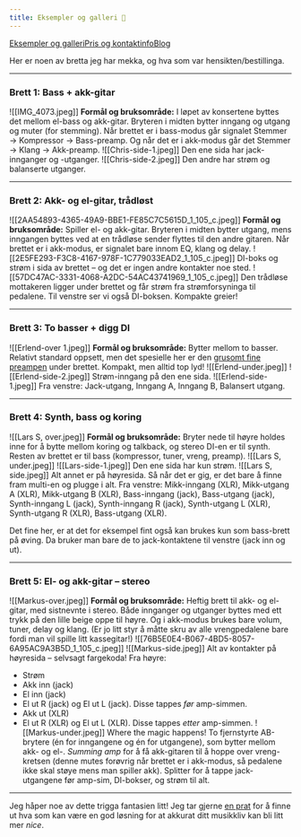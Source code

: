 ```yaml
---
title: Eksempler og galleri 💫
---
```

<div class="navigation-links"><a href="https://erlendmekkernice.cool/Eksempler-og-galleri">Eksempler og galleri</a><a href="https://erlendmekkernice.cool/Pris-og-kontaktinfo">Pris og kontaktinfo</a><a href="https://havn.blog">Blog</a>
</div>

Her er noen av bretta jeg har mekka, og hva som var hensikten/bestillinga.

---

### Brett 1: Bass + akk-gitar
![[IMG_4073.jpeg]]
**Formål og bruksområde:** I løpet av konsertene byttes det mellom el-bass og akk-gitar. Bryteren i midten bytter inngang og utgang og muter (for stemming). Når brettet er i bass-modus går signalet Stemmer → Kompressor → Bass-preamp. Og når det er i akk-modus går det Stemmer → Klang → Akk-preamp.
![[Chris-side-1.jpeg]]
Den ene sida har jack-innganger og -utganger.
![[Chris-side-2.jpeg]]
Den andre har strøm og balanserte utganger.

---
### Brett 2: Akk- og el-gitar, trådløst
![[2AA54893-4365-49A9-BBE1-FE85C7C5615D_1_105_c.jpeg]]
**Formål og bruksområde:** Spiller el- og akk-gitar. Bryteren i midten bytter utgang, mens inngangen byttes ved at en trådløse sender flyttes til den andre gitaren. Når brettet er i akk-modus, er signalet bare innom EQ, klang og delay.
![[2E5FE293-F3C8-4167-978F-1C779033EAD2_1_105_c.jpeg]]
DI-boks og strøm i sida av brettet – og det er ingen andre kontakter noe sted.
![[57DC47AC-3331-4068-A2DC-54AC43741969_1_105_c.jpeg]]
Den trådløse mottakeren ligger under brettet og får strøm fra strømforsyninga til pedalene. Til venstre ser vi også DI-boksen. Kompakte greier!

---
### Brett 3: To basser + digg DI
![[Erlend-over 1.jpeg]]
**Formål og bruksområde:** Bytter mellom to basser. Relativt standard oppsett, men det spesielle her er den [grusomt fine preampen](https://nobleamps.com/preamps/) under brettet. Kompakt, men alltid top lyd!
![[Erlend-under.jpeg]]
![[Erlend-side-2.jpeg]]
Strøm-inngang på den ene sida.
![[Erlend-side-1.jpeg]]
Fra venstre: Jack-utgang, Inngang A, Inngang B, Balansert utgang.

---

### Brett 4: Synth, bass og koring
![[Lars S, over.jpeg]]
**Formål og bruksområde:** Bryter nede til høyre holdes inne for å bytte mellom koring og talkback, og stereo DI-en er til synth. Resten av brettet er til bass (kompressor, tuner, vreng, preamp).
![[Lars S, under.jpeg]]
![[Lars-side-1.jpeg]]
Den ene sida har kun strøm.
![[Lars S, side.jpeg]]
Alt annet er på høyresida. Så når det er gig, er det bare å finne fram multi-en og plugge i alt. Fra venstre: Mikk-inngang (XLR), Mikk-utgang A (XLR), Mikk-utgang B (XLR), Bass-inngang (jack), Bass-utgang (jack), Synth-inngang L (jack), Synth-inngang R (jack), Synth-utgang L (XLR), Synth-utgang R (XLR), Bass-utgang (XLR).

Det fine her, er at det for eksempel fint også kan brukes kun som bass-brett på øving. Da bruker man bare de to jack-kontaktene til venstre (jack inn og ut).

---
### Brett 5: El- og akk-gitar – stereo
![[Markus-over.jpeg]]
**Formål og bruksområde:** Heftig brett til akk- og el-gitar, med sistnevnte i stereo. Både innganger og utganger byttes med ett trykk på den lille beige oppe til høyre. Og i akk-modus brukes bare volum, tuner, delay og klang. (Er jo litt styr å måtte skru av alle vrengpedalene bare fordi man vil spille litt kassegitar!)
![[76B5E0E4-B067-4BD5-8057-6A95AC9A3B5D_1_105_c.jpeg]]
![[Markus-side.jpeg]]
Alt av kontakter på høyresida – selvsagt fargekoda! Fra høyre: 
* Strøm
* Akk inn (jack)
* El inn (jack)
* El ut R (jack) og El ut L (jack). Disse tappes _før_ amp-simmen.
* Akk ut (XLR)
* El ut R (XLR) og El ut L (XLR). Disse tappes *etter* amp-simmen.
![[Markus-under.jpeg]]
Where the magic happens! To fjernstyrte AB-brytere (én for inngangene og én for utgangene), som bytter mellom akk- og el-. *Summing amp* for å få akk-gitaren til å hoppe over vreng-kretsen (denne mutes forøvrig når brettet er i akk-modus, så pedalene ikke skal støye mens man spiller akk). Splitter for å tappe jack-utgangene før amp-sim, DI-bokser, og strøm til alt.

---
Jeg håper noe av dette trigga fantasien litt! Jeg tar gjerne [en prat](https://erlendmekkernice.cool/Pris-og-kontaktinfo) for å finne ut hva som kan være en god løsning for at akkurat ditt musikkliv kan bli litt mer *nice*.